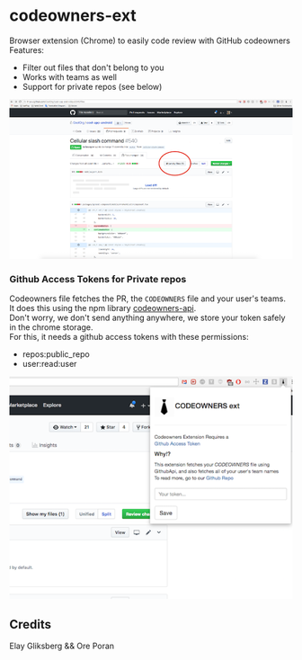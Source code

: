 # codeowners-ext
Browser extension (Chrome) to easily code review with GitHub codeowners
Features:

- Filter out files that don't belong to you
- Works with teams as well
- Support for private repos (see below)


![image](docs/all_chrome.png)


### Github Access Tokens for Private repos

Codeowners file fetches the PR, the `CODEOWNERS` file and your user's teams.    
It does this using the npm library [codeowners-api](https://github.com/code-owners/codeowners-api).    
Don't worry, we don't send anything anywhere, we store your token safely in the chrome storage.    
For this, it needs a github access tokens with these permissions:
* repos:public_repo
* user:read:user

![image](docs/only_popup.png)

## Credits
Elay Gliksberg && Ore Poran